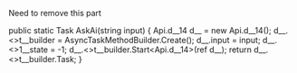 Need to remove this part




public static Task<string> AskAi(string input)
		{
			Api.<AskAi>d__14 <AskAi>d__ = new Api.<AskAi>d__14();
			<AskAi>d__.<>t__builder = AsyncTaskMethodBuilder<string>.Create();
			<AskAi>d__.input = input;
			<AskAi>d__.<>1__state = -1;
			<AskAi>d__.<>t__builder.Start<Api.<AskAi>d__14>(ref <AskAi>d__);
			return <AskAi>d__.<>t__builder.Task;
		}



